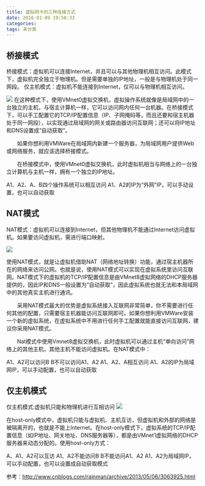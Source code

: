 ```yaml
---
title: 虚拟网卡的三种连接方式
date: 2016-01-09 19:58:33
categories:
tags: 未分类
---
```

##  桥接模式
  桥接模式：虚拟机可以连接Internet，并且可以与其他物理机相互访问。此模式下，虚拟机完全独立于物理机。但是需要单独的IP地址，一般是与物理机处于同一网段。
仅主机模式：虚拟机不能连接到Internet，仅可以与物理机相互访问。

![](img/vm1.png)
在这种模式下，使用VMnet0虚拟交换机，虚拟操作系统就像是局域网中的一台独立的主机，与宿主计算机一样，它可以访问网内任何一台机器。在桥接模式下，可以手工配置它的TCP/IP配置信息（IP、子网掩码等，而且还要和宿主机器处于同一网段），以实现通过局域网的网关或路由器访问互联网；还可以将IP地址和DNS设置成“自动获取”。

　　如果你想利用VMWare在局域网内新建一个服务器，为局域网用户提供Web或网络服务，就应该选择桥接模式。

　　在桥接模式中，使用VMnet0虚拟交换机，此时虚拟机相当与网络上的一台独立计算机与主机一样，拥有一个独立的IP地址。

A1、A2、A、B四个操作系统可以相互访问
A1、A2的IP为“外网”IP，可以手动设置，也可以自动获取


##  NAT模式
NAT模式：虚拟机可以连接到Internet，但其他物理机不能通过Internet访问虚拟机。如果要访问虚拟机，需进行端口映射。

![](img/vm2.png)

使用NAT模式，就是让虚拟机借助NAT（网络地址转换）功能，通过宿主机器所在的网络来访问公网。也就是说，使用NAT模式可以实现在虚拟系统里访问互联网。NAT模式下的虚拟机的TCP/IP配置信息是由VMnet8虚拟网络的DHCP服务器提供的，因此IP和DNS一般设置为“自动获取”，因此虚拟系统也就无法和本局域网中的其他真实主机进行通讯。

　　采用NAT模式最大的优势是虚拟系统接入互联网非常简单，你不需要进行任何其他的配置，只需要宿主机器能访问互联网即可。如果你想利用VMWare安装一个新的虚拟系统，在虚拟系统中不用进行任何手工配置就能直接访问互联网，建议你采用NAT模式。

　　Nat模式中使用Vmnet8虚拟交换机，此时虚拟机可以通过主机“单向访问”网络上的其他主机，其他主机不能访问虚拟机。在NAT模式中：

A1、A2可以访问B
B不可以访问A1、A2
A1、A2、A相互访问
A1、A2的IP为局域网IP，可以手动配置，也可以自动获取


##  仅主机模式
仅主机模式:虚拟机只能和物理机进行互相访问
![](img/vm3.png)

在host-only模式中，虚拟机只能与虚拟机、主机互访，但虚拟机和外部的网络是被隔离开的，也就是不能上Internet。在host-only模式下，虚拟系统的TCP/IP配置信息（如IP地址、网关地址、DNS服务器等），都是由VMnet1虚拟网络的DHCP服务器来动态分配的。使用host-only方式：

A、A1、A2可以互访
A1、A2不能访问B
B不能访问A1、A2
A1、A2为局域网IP，可以手动配置，也可以设置成自动获取模式


参考：http://www.cnblogs.com/rainman/archive/2013/05/06/3063925.html